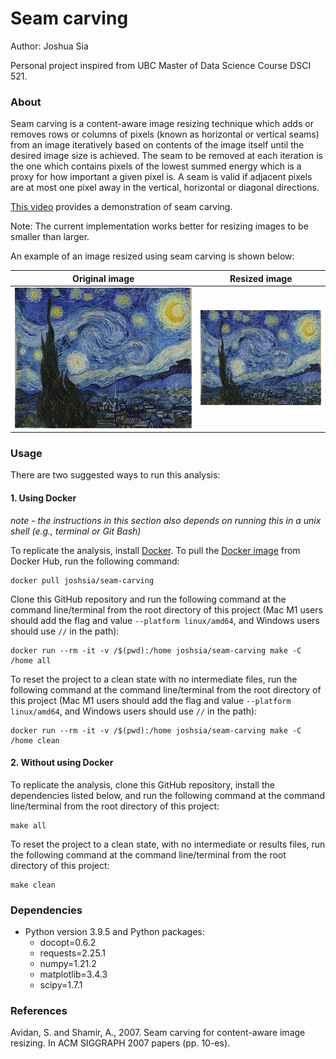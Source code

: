 # Seam carving

Author: Joshua Sia

Personal project inspired from UBC Master of Data Science Course DSCI 521.

### About

Seam carving is a content-aware image resizing technique which adds or removes rows or columns of pixels (known as horizontal or vertical seams) from an image iteratively based on contents of the image itself until the desired image size is achieved. The seam to be removed at each iteration is the one which contains pixels of the lowest summed energy which is a proxy for how important a given pixel is. A seam is valid if adjacent pixels are at most one pixel away in the vertical, horizontal or diagonal directions.

[This video](https://www.youtube.com/watch?v=6NcIJXTlugc) provides a demonstration of seam carving.

Note: The current implementation works better for resizing images to be smaller than larger.

An example of an image resized using seam carving is shown below:

Original image            |  Resized image 
:-------------------------:|:-------------------------:
![original](https://github.com/joshsia/seam-carving/blob/main/img/input-image.jpg)  |  ![resized](https://github.com/joshsia/seam-carving/blob/main/img/resized-image.jpg)

### Usage

There are two suggested ways to run this analysis:

#### 1\. Using Docker

*note - the instructions in this section also depends on running this in
a unix shell (e.g., terminal or Git Bash)*

To replicate the analysis, install
[Docker](https://www.docker.com/get-started). To pull the [Docker image](https://hub.docker.com/repository/docker/joshsia/seam-carving) from Docker Hub, run the following command:

```
docker pull joshsia/seam-carving
```

Clone this GitHub repository and run the following command at the command line/terminal
from the root directory of this project (Mac M1 users should add the flag and value `--platform linux/amd64`, and Windows users should use `//` in the path):

```
docker run --rm -it -v /$(pwd):/home joshsia/seam-carving make -C /home all
```

To reset the project to a clean state with no intermediate files, run the following command at the command line/terminal from the root directory of this project (Mac M1 users should add the flag and value `--platform linux/amd64`, and Windows users should use `//` in the path):

```
docker run --rm -it -v /$(pwd):/home joshsia/seam-carving make -C /home clean
```

#### 2\. Without using Docker

To replicate the analysis, clone this GitHub repository, install the dependencies listed below, and run the following command at the command line/terminal from the root directory of this project:

 ```
 make all
 ```

To reset the project to a clean state, with no intermediate or results files, run the following command at the command line/terminal from the root directory of this project:

 ```
 make clean
 ```

### Dependencies

- Python version 3.9.5 and Python packages:
    -   docopt=0.6.2
    -   requests=2.25.1
    -   numpy=1.21.2
    -   matplotlib=3.4.3
    -   scipy=1.7.1

### References

Avidan, S. and Shamir, A., 2007. Seam carving for content-aware image resizing. In ACM SIGGRAPH 2007 papers (pp. 10-es).

